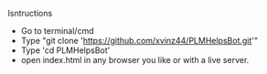 Isntructions

- Go to terminal/cmd
- Type "git clone 'https://github.com/xvinz44/PLMHelpsBot.git'"
- Type 'cd PLMHelpsBot'
- open index.html in any browser you like or with a live server.
